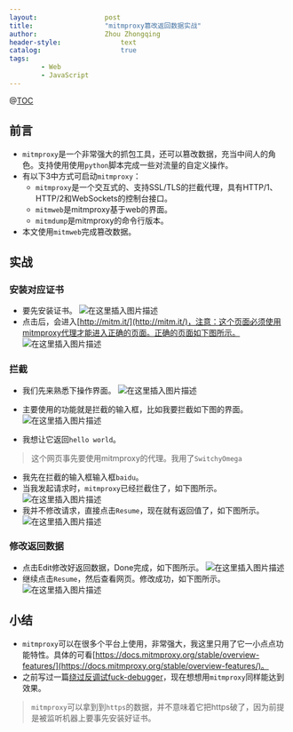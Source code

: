 ```yaml
---
layout:					post
title:					"mitmproxy篡改返回数据实战"
author:					Zhou Zhongqing
header-style:				text
catalog:					true
tags:
		- Web
		- JavaScript
---
```

@[TOC](目录)
## 前言
- `mitmproxy`是一个非常强大的抓包工具，还可以篡改数据，充当中间人的角色。支持使用使用`python`脚本完成一些对流量的自定义操作。
- 有以下3中方式可启动`mitmproxy`：
	- `mitmproxy`是一个交互式的、支持SSL/TLS的拦截代理，具有HTTP/1、HTTP/2和WebSockets的控制台接口。
	- `mitmweb`是mitmproxy基于web的界面。
	- `mitmdump`是mitmproxy的命令行版本。
- 本文使用`mitmweb`完成篡改数据。

## 实战
### 安装对应证书
- 要先安装证书。
![在这里插入图片描述](https://i-blog.csdnimg.cn/blog_migrate/b54de8b6bfbd879e676d8c3ca1747965.png)
- 点击后，会进入[http://mitm.it/](http://mitm.it/)，注意：这个页面必须使用mitmproxy代理才能进入正确的页面。正确的页面如下图所示。
![在这里插入图片描述](https://i-blog.csdnimg.cn/blog_migrate/f930a48c3453ed2540c2feaf436750ca.png)

### 拦截
- 我们先来熟悉下操作界面。
![在这里插入图片描述](https://i-blog.csdnimg.cn/blog_migrate/04a569bbaee78096c3d46a82f66a0103.png)
- 主要使用的功能就是拦截的输入框，比如我要拦截如下图的界面。
![在这里插入图片描述](https://i-blog.csdnimg.cn/blog_migrate/0164653d7c372fb81a92d1a8f281549f.png)

- 我想让它返回`hello world`。
> 这个网页事先要使用mitmproxy的代理。我用了`SwitchyOmega`

- 我先在拦截的输入框输入框`baidu`。
- 当我发起请求时，`mitmproxy`已经拦截住了，如下图所示。
![在这里插入图片描述](https://i-blog.csdnimg.cn/blog_migrate/d2ef1a9565beeea5a17ee495ee3576f7.png)
- 我并不修改请求，直接点击`Resume`，现在就有返回值了，如下图所示。 ![在这里插入图片描述](https://i-blog.csdnimg.cn/blog_migrate/3c378b10ba56bd0960b1543aca2dafbf.png)

### 修改返回数据
- 点击Edit修改好返回数据，Done完成，如下图所示。
![在这里插入图片描述](https://i-blog.csdnimg.cn/blog_migrate/854a267f54b22e6f8eddfd5454f766b4.png)
- 继续点击`Resume`，然后查看网页。修改成功，如下图所示。
![在这里插入图片描述](https://i-blog.csdnimg.cn/blog_migrate/ebc837725857441acf7c2638a3e54c1f.png)


## 小结
- `mitmproxy`可以在很多个平台上使用，非常强大，我这里只用了它一小点点功能特性。具体的可看[https://docs.mitmproxy.org/stable/overview-features/](https://docs.mitmproxy.org/stable/overview-features/)。
- 之前写过一篇[绕过反调试fuck-debugger](https://blog.csdn.net/baidu_19473529/article/details/122768471)，现在想想用`mitmproxy`同样能达到效果。

>`mitmproxy`可以拿到到`https`的数据，并不意味着它把https破了，因为前提是被监听机器上要事先安装好证书。



